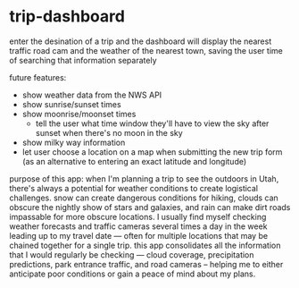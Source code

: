 # trip-dashboard

enter the desination of a trip and the dashboard will display the nearest traffic road cam and the weather of the nearest town, saving the user time of searching that information separately

future features:
- show weather data from the NWS API
- show sunrise/sunset times
- show moonrise/moonset times
  - tell the user what time window they'll have to view the sky after sunset when there's no moon in the sky
- show milky way information
- let user choose a location on a map when submitting the new trip form (as an alternative to entering an exact latitude and longitude)

purpose of this app:
when I'm planning a trip to see the outdoors in Utah, there's always a potential for weather conditions to create logistical challenges. snow can create dangerous conditions for hiking, clouds can obscure the nightly show of stars and galaxies, and rain can make dirt roads impassable for more obscure locations. I usually find myself checking weather forecasts and traffic cameras several times a day in the week leading up to my travel date — often for multiple locations that may be chained together for a single trip. this app consolidates all the information that I would regularly be checking — cloud coverage, precipitation predictions, park entrance traffic, and road cameras – helping me to either anticipate poor conditions or gain a peace of mind about my plans.